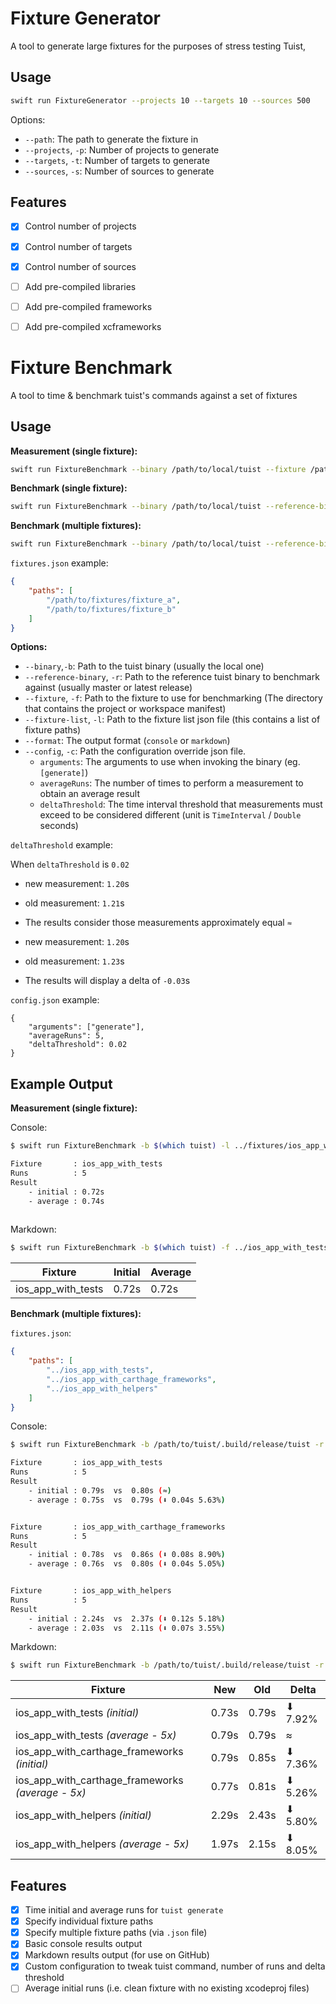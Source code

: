 # Fixture Generator

A tool to generate large fixtures for the purposes of stress testing Tuist,

## Usage

```sh
swift run FixtureGenerator --projects 10 --targets 10 --sources 500
```

Options:

- `--path`: The path to generate the fixture in
- `--projects`, `-p`: Number of projects to generate
- `--targets`, `-t`: Number of targets to generate
- `--sources`, `-s`: Number of sources to generate

## Features

- [x] Control number of projects
- [x] Control number of targets
- [x] Control number of sources
- [ ] Add pre-compiled libraries
- [ ] Add pre-compiled frameworks
- [ ] Add pre-compiled xcframeworks


# Fixture Benchmark

A tool to time & benchmark tuist's commands against a set of fixtures

## Usage

**Measurement (single fixture):**

```sh
swift run FixtureBenchmark --binary /path/to/local/tuist --fixture /path/to/fixture
```

**Benchmark (single fixture):**

```sh
swift run FixtureBenchmark --binary /path/to/local/tuist --reference-binary /path/to/master/tuist --fixture /path/to/fixture
```

**Benchmark (multiple fixtures):**

```sh
swift run FixtureBenchmark --binary /path/to/local/tuist --reference-binary /path/to/master/tuist --fixture-list /path/to/fixtures.json
```

`fixtures.json` example:
```json
{
    "paths": [
        "/path/to/fixtures/fixture_a",
        "/path/to/fixtures/fixture_b"
    ]
}
```

**Options:**

- `--binary`,`-b`: Path to the tuist binary (usually the local one)
- `--reference-binary`, `-r`: Path to the reference tuist binary to benchmark against (usually master or latest release)
- `--fixture`, `-f`: Path to the fixture to use for benchmarking (The directory that contains the project or workspace manifest)
- `--fixture-list`, `-l`: Path to the fixture list json file (this contains a list of fixture paths)
- `--format`: The output format (`console` or `markdown`)
- `--config`, `-c`: Path the configuration override json file.
    - `arguments`: The arguments to use when invoking the binary (eg. `[generate]`)
    - `averageRuns`: The number of times to perform a measurement to obtain an average result
    - `deltaThreshold`: The time interval threshold that measurements must exceed to be considered different (unit is `TimeInterval` /  `Double` seconds)

`deltaThreshold` example:

When `deltaThreshold` is `0.02`
- new measurement: `1.20`s
- old measurement: `1.21`s
- The results consider those measurements approximately equal `≈`

- new measurement: `1.20`s
- old measurement: `1.23`s
- The results will display a delta of `-0.03`s

`config.json` example:
```
{
    "arguments": ["generate"],
    "averageRuns": 5,
    "deltaThreshold": 0.02
}
```

## Example Output

**Measurement (single fixture):**

Console:

```sh
$ swift run FixtureBenchmark -b $(which tuist) -l ../fixtures/ios_app_with_tests

Fixture       : ios_app_with_tests
Runs          : 5
Result
    - initial : 0.72s
    - average : 0.74s
    
```

Markdown:

```sh
$ swift run FixtureBenchmark -b $(which tuist) -f ../ios_app_with_tests --format markdown
```

| Fixture            | Initial     | Average |
| ------------------ | ----------- | ------- |
| ios_app_with_tests  | 0.72s  | 0.72s |


**Benchmark (multiple fixtures):**

`fixtures.json`:

```json
{
    "paths": [
        "../ios_app_with_tests",
        "../ios_app_with_carthage_frameworks",
        "../ios_app_with_helpers"
    ]
}
```

Console:

```sh
$ swift run FixtureBenchmark -b /path/to/tuist/.build/release/tuist -r $(which tuist) -l fixtures.json

Fixture       : ios_app_with_tests
Runs          : 5
Result
    - initial : 0.79s  vs  0.80s (≈)
    - average : 0.75s  vs  0.79s (⬇︎ 0.04s 5.63%)


Fixture       : ios_app_with_carthage_frameworks
Runs          : 5
Result
    - initial : 0.78s  vs  0.86s (⬇︎ 0.08s 8.90%)
    - average : 0.76s  vs  0.80s (⬇︎ 0.04s 5.05%)


Fixture       : ios_app_with_helpers
Runs          : 5
Result
    - initial : 2.24s  vs  2.37s (⬇︎ 0.12s 5.18%)
    - average : 2.03s  vs  2.11s (⬇︎ 0.07s 3.55%)

```


Markdown:

```sh
$ swift run FixtureBenchmark -b /path/to/tuist/.build/release/tuist -r $(which tuist) -l fixtures.json --format markdown
```

| Fixture         | New    | Old  | Delta    |
| --------------- | ------ | ---- | -------- |
| ios_app_with_tests _(initial)_           | 0.73s     | 0.79s   | ⬇︎ 7.92%   |
| ios_app_with_tests _(average - 5x)_ | 0.79s   | 0.79s | ≈ |
| ios_app_with_carthage_frameworks _(initial)_           | 0.79s     | 0.85s   | ⬇︎ 7.36%   |
| ios_app_with_carthage_frameworks _(average - 5x)_ | 0.77s   | 0.81s | ⬇︎ 5.26% |
| ios_app_with_helpers _(initial)_           | 2.29s     | 2.43s   | ⬇︎ 5.80%   |
| ios_app_with_helpers _(average - 5x)_ | 1.97s   | 2.15s | ⬇︎ 8.05% |


## Features

- [x] Time initial and average runs for `tuist generate` 
- [x] Specify individual fixture paths
- [x] Specify multiple fixture paths (via `.json` file)
- [x] Basic console results output
- [x] Markdown results output (for use on GitHub)
- [x] Custom configuration to tweak tuist command, number of runs and delta threshold
- [ ] Average initial runs (i.e. clean fixture with no existing xcodeproj files)
